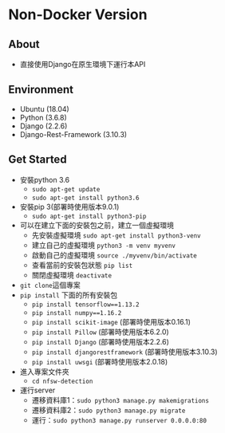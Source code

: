 # Non-Docker Version
## About
- 直接使用Django在原生環境下運行本API

## Environment
- Ubuntu (18.04)
- Python (3.6.8)
- Django (2.2.6)
- Django-Rest-Framework (3.10.3)

## Get Started
- 安裝python 3.6
  - `sudo apt-get update`
  - `sudo apt-get install python3.6`
- 安裝pip 3(部署時使用版本9.0.1)
  - `sudo apt-get install python3-pip`
- 可以在建立下面的安裝包之前，建立一個虛擬環境
  - 先安裝虛擬環境
    `sudo apt-get install python3-venv`
  - 建立自己的虛擬環境
    `python3 -m venv myvenv`
  - 啟動自己的虛擬環境
    `source ./myvenv/bin/activate`
  - 查看當前的安裝包狀態
    `pip list`
  - 關閉虛擬環境
    `deactivate`
- `git clone`這個專案
- `pip install` 下面的所有安裝包
  - `pip install tensorflow==1.13.2`
  - `pip install numpy==1.16.2`
  - `pip install scikit-image` (部署時使用版本0.16.1)
  - `pip install Pillow` (部署時使用版本6.2.0)
  - `pip install Django` (部署時使用版本2.2.6)
  - `pip install djangorestframework` (部署時使用版本3.10.3)
  - `pip install uwsgi` (部署時使用版本2.0.18) 
- 進入專案文件夾
  - `cd nfsw-detection`
- 運行server
  - 遷移資料庫1：`sudo python3 manage.py makemigrations`
  - 遷移資料庫2：`sudo python3 manage.py migrate`
  - 運行：`sudo python3 manage.py runserver 0.0.0.0:80`
